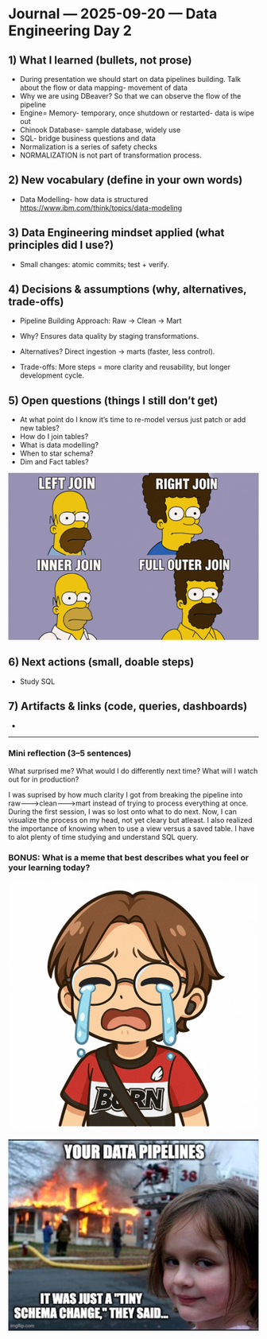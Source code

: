 # Journal — 2025-09-20 — Data Engineering Day 2

## 1) What I learned (bullets, not prose)
- During presentation we should start on data pipelines building. Talk about the flow or data mapping- movement of data
- Why we are using DBeaver? So that we can observe the flow of the pipeline
- Engine= Memory- temporary, once shutdown or restarted- data is wipe out
- Chinook Database- sample database, widely use
- SQL- bridge business questions and data
- Normalization is a series of safety checks
- NORMALIZATION is not part of transformation process. 

## 2) New vocabulary (define in your own words)
- Data Modelling- how data is structured
https://www.ibm.com/think/topics/data-modeling

## 3) Data Engineering mindset applied (what principles did I use?)
- Small changes: atomic commits; test + verify.

## 4) Decisions & assumptions (why, alternatives, trade-offs)
- Pipeline Building Approach: Raw → Clean → Mart

- Why? Ensures data quality by staging transformations.

- Alternatives? Direct ingestion → marts (faster, less control).

- Trade-offs: More steps = more clarity and reusability, but longer development cycle.

## 5) Open questions (things I still don’t get)
- At what point do I know it’s time to re-model versus just patch or add new tables?
- How do I join tables?
- What is data modelling? 
- When to star schema?
- Dim and Fact tables?

![Alt text](../assets/joins.png "how to join tables?")

## 6) Next actions (small, doable steps)
- Study SQL 

## 7) Artifacts & links (code, queries, dashboards)
- 

---

### Mini reflection (3–5 sentences)
What surprised me? What would I do differently next time? What will I watch out for in production? 

I was suprised by how much clarity I got from breaking the pipeline into raw--->clean--->mart instead of trying to process everything at once. During the first session, I was so lost onto what to do next. Now, I can visualize the process on my head, not yet cleary but atleast. I also realized the importance of knowing when to use a view versus a saved table. I have to alot plenty of time studying and understand SQL query. 



### BONUS: What is a meme that best describes what you feel or your learning today?

![Alt text](../assets/crying.jpg "data pipelines everyone?")


![Alt text](../assets/pipelines.jpg "data pipelines everyone?")